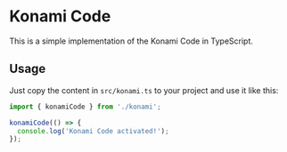 # Konami Code

This is a simple implementation of the Konami Code in TypeScript.

## Usage

Just copy the content in `src/konami.ts` to your project and use it like this:

```typescript
import { konamiCode } from './konami';

konamiCode(() => {
  console.log('Konami Code activated!');
});
```

